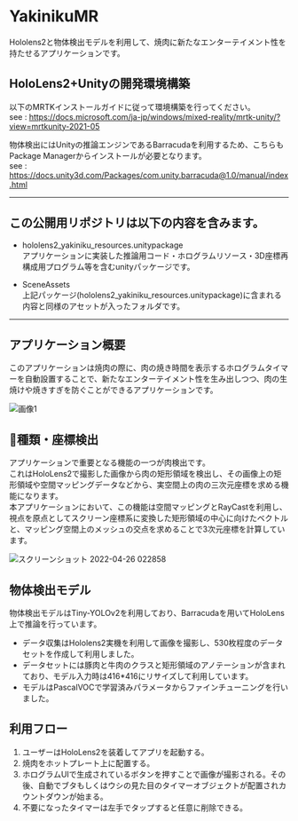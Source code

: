 # YakinikuMR
Hololens2と物体検出モデルを利用して、焼肉に新たなエンターテイメント性を持たせるアプリケーションです。

## HoloLens2+Unityの開発環境構築
以下のMRTKインストールガイドに従って環境構築を行ってください。  
see : https://docs.microsoft.com/ja-jp/windows/mixed-reality/mrtk-unity/?view=mrtkunity-2021-05

物体検出にはUnityの推論エンジンであるBarracudaを利用するため、こちらもPackage Managerからインストールが必要となります。  
see : https://docs.unity3d.com/Packages/com.unity.barracuda@1.0/manual/index.html

- - -

## この公開用リポジトリは以下の内容を含みます。

 - hololens2_yakiniku_resources.unitypackage  
アプリケーションに実装した推論用コード・ホログラムリソース・3D座標再構成用プログラム等を含むunityパッケージです。

 - SceneAssets  
上記パッケージ(hololens2_yakiniku_resources.unitypackage)に含まれる内容と同様のアセットが入ったフォルダです。

- - -

## アプリケーション概要
このアプリケーションは焼肉の際に、肉の焼き時間を表示するホログラムタイマーを自動設置することで、新たなエンターテイメント性を生み出しつつ、肉の生焼けや焼きすぎを防ぐことができるアプリケーションです。  

![画像1](https://user-images.githubusercontent.com/104173409/165133948-c3b58bd4-4b90-492c-9858-62f32aca6dd4.jpg)  

## 🍖種類・座標検出
アプリケーションで重要となる機能の一つが肉検出です。  
これはHoloLens2で撮影した画像から肉の矩形領域を検出し、その画像上の矩形領域や空間マッピングデータなどから、実空間上の肉の三次元座標を求める機能になります。  
本アプリケーションにおいて、この機能は空間マッピングとRayCastを利用し、視点を原点としてスクリーン座標系に変換した矩形領域の中心に向けたベクトルと、マッピング空間上のメッシュの交点を求めることで3次元座標を計算しています。

![スクリーンショット 2022-04-26 022858](https://user-images.githubusercontent.com/104173409/165142275-d7068f12-5c0f-4203-b0e5-a187a420c32c.png)

## 物体検出モデル
物体検出モデルはTiny-YOLOv2を利用しており、Barracudaを用いてHoloLens上で推論を行っています。  
 - データ収集はHololens2実機を利用して画像を撮影し、530枚程度のデータセットを作成して利用しました。  
 - データセットには豚肉と牛肉のクラスと矩形領域のアノテーションが含まれており、モデル入力時は416*416にリサイズして利用しています。  
 - モデルはPascalVOCで学習済みパラメータからファインチューニングを行いました。  

## 利用フロー
1. ユーザーはHoloLens2を装着してアプリを起動する。
2. 焼肉をホットプレート上に配置する。
3. ホログラムUIで生成されているボタンを押すことで画像が撮影される。その後、自動でブタもしくはウシの見た目のタイマーオブジェクトが配置されカウントダウンが始まる。
4. 不要になったタイマーは左手でタップすると任意に削除できる。
